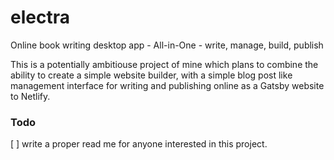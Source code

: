 # electra
Online book writing desktop app - All-in-One - write, manage, build, publish

This is a potentially ambitiouse project of mine which plans to combine the ability to create a simple website builder, with a simple blog post like management interface for writing and publishing online as a Gatsby website to Netlify.

### Todo
[ ] write a proper read me for anyone interested in this project. 
